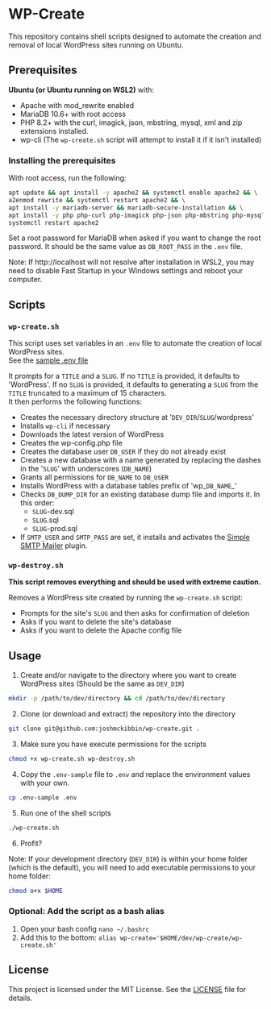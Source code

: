 # WP-Create

This repository contains shell scripts designed to automate the creation and removal of local WordPress sites running on Ubuntu.

## Prerequisites

**Ubuntu (or Ubuntu running on WSL2)** with:
- Apache with mod_rewrite enabled
- MariaDB 10.6+ with root access
- PHP 8.2+ with the curl, imagick, json, mbstring, mysql, xml and zip extensions installed.
- wp-cli (The `wp-create.sh` script will attempt to install it if it isn't installed)

### Installing the prerequisites
With root access, run the following:
```sh
apt update && apt install -y apache2 && systemctl enable apache2 && \
a2enmod rewrite && systemctl restart apache2 && \
apt install -y mariadb-server && mariadb-secure-installation && \
apt install -y php php-curl php-imagick php-json php-mbstring php-mysql php-xml php-zip && \
systemctl restart apache2
```
Set a root password for MariaDB when asked if you want to change the root password. It should be the same value as `DB_ROOT_PASS` in the `.env` file.

Note: If http://localhost will not resolve after installation in WSL2, you may need to disable Fast Startup in your Windows settings and reboot your computer.

## Scripts

### `wp-create.sh`
This script uses set variables in an `.env` file to automate the creation of local WordPress sites.  
See the [sample .env file](.env-sample)

It prompts for a `TITLE` and a `SLUG`. If no `TITLE` is provided, it defaults to 'WordPress'.
If no `SLUG` is provided, it defaults to generating a `SLUG` from the `TITLE` truncated to a maximum of 15 characters.  
It then performs the following functions:

- Creates the necessary directory structure at '`DEV_DIR`/`SLUG`/wordpress'
- Installs `wp-cli` if necessary
- Downloads the latest version of WordPress
- Creates the wp-config.php file
- Creates the database user `DB_USER` if they do not already exist
- Creates a new database with a name generated by replacing the dashes in the '`SLUG`' with underscores (`DB_NAME`)
- Grants all permissions for `DB_NAME` to `DB_USER`
- Installs WordPress with a database tables prefix of 'wp_`DB_NAME`_' 
- Checks `DB_DUMP_DIR` for an existing database dump file and imports it. In this order:
	- `SLUG`-dev.sql
	- `SLUG`.sql
	- `SLUG`-prod.sql
- If `SMTP_USER` and `SMTP_PASS` are set, it installs and activates the [Simple SMTP Mailer](https://wordpress.org/plugins/simple-smtp-mailer) plugin.

### `wp-destroy.sh`
**This script removes everything and should be used with extreme caution.**

Removes a WordPress site created by running the `wp-create.sh` script:
- Prompts for the site's `SLUG` and then asks for confirmation of deletion
- Asks if you want to delete the site's database
- Asks if you want to delete the Apache config file

## Usage

1. Create and/or navigate to the directory where you want to create WordPress sites (Should be the same as `DEV_DIR`)

```sh
mkdir -p /path/to/dev/directory && cd /path/to/dev/directory
```

2. Clone (or download and extract) the repository into the directory

```sh
git clone git@github.com:joshmckibbin/wp-create.git .
```

3. Make sure you have execute permissions for the scripts

```sh
chmod +x wp-create.sh wp-destroy.sh
```

4. Copy the `.env-sample` file to `.env` and replace the environment values with your own.

```sh
cp .env-sample .env
```

5. Run one of the shell scripts

```sh
./wp-create.sh
```

6. Profit?

Note: If your development directory (`DEV_DIR`) is within your home folder (which is the default), you will need to add executable permissions to your home folder:
```sh
chmod o+x $HOME
```

### Optional: Add the script as a bash alias
1. Open your bash config
`nano ~/.bashrc`
2. Add this to the bottom:
`alias wp-create='$HOME/dev/wp-create/wp-create.sh'`

## License

This project is licensed under the MIT License. See the [LICENSE](LICENSE) file for details.